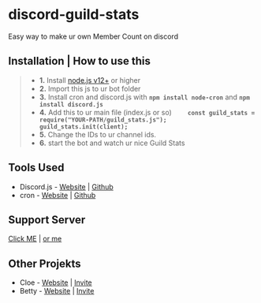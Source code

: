 # discord-guild-stats
Easy way to make ur own Member Count on discord




## Installation | How to use this
> 
> - **1.** Install [node.js v12+](https://nodejs.org/api/cli.html#cli_unhandled_rejections_mode) or higher
> - **2.** Import this js to ur bot folder
> - **3.** Install cron and discord.js with **`npm install node-cron`** and **`npm install discord.js`**
> - **4.** Add this to ur main file (index.js or so) 
> **`     const guild_stats = require("YOUR-PATH/guild_stats.js");
>         guild_stats.init(client);
> `**
> - **5.** Change the IDs to ur channel ids.
> - **6.** start the bot and watch ur nice Guild Stats


## Tools Used
- Discord.js - [Website](https://discord.js.org/#/) | [Github](https://github.com/discordjs/discord.js)
- cron - [Website](http://crontab.org/) | [Github](https://github.com/kelektiv/node-cron)


## Support Server
[Click ME](https://www.betty.cx/support) | [or me](https://cloe.famebit.ch/support)


## Other Projekts
- Cloe - [Website](https://cloe.famebit.ch) | [Invite](https://cloe.famebit.ch/invite)
- Betty - [Website](http://www.betty.cx) | [Invite](https://betty.cx/add)
